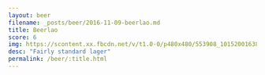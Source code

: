 ```yaml
---
layout: beer
filename: _posts/beer/2016-11-09-beerlao.md
title: Beerlao
score: 6
img: https://scontent.xx.fbcdn.net/v/t1.0-0/p480x480/553908_10152001638218745_428160786_n.jpg?oh=c148582d3220dd4d627a767e31e9dfc1&oe=591EEDBD
desc: "Fairly standard lager"
permalink: /beer/:title.html
---
```

